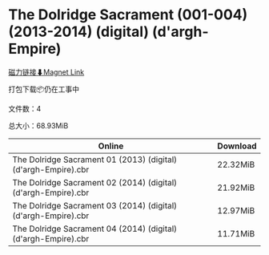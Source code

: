 # The Dolridge Sacrament (001-004) (2013-2014) (digital) (d'argh-Empire)

[磁力链接⬇Magnet Link](magnet:?xt=urn:btih:2feda72e93d6ac2dc87c1cbf0a6f3b257bbb06d7&dn=The%20Dolridge%20Sacrament%20%28001-004%29%20%282013-2014%29%20%28digital%29%20%28d%27argh-Empire%29)

打包下载📦仍在工事中

文件数：4

总大小：68.93MiB

Online | Download
--- | ---
The Dolridge Sacrament 01 (2013) (digital) (d'argh-Empire).cbr | 22.32MiB
The Dolridge Sacrament 02 (2014) (digital) (d'argh-Empire).cbr | 21.92MiB
The Dolridge Sacrament 03 (2014) (digital) (d'argh-Empire).cbr | 12.97MiB
The Dolridge Sacrament 04 (2014) (digital) (d'argh-Empire).cbr | 11.71MiB